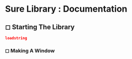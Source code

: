 # Sure Library : Documentation 
## ◻ Starting The Library
```lua
loadstring
```
### ◻ Making A Window 
